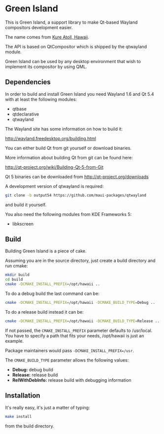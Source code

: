 Green Island
============

This is Green Island, a support library to make Qt-based Wayland
compositors development easier.

The name comes from [Kure Atoll, Hawaii](http://en.wikipedia.org/wiki/Green_Island,_Hawaii).

The API is based on QtCompositor which is shipped by the
qtwayland module.

Green Island can be used by any desktop environment that wish to implement its compositor
by using QML.

## Dependencies

In order to build and install Green Island you need Wayland 1.6 and Qt 5.4 with
at least the following modules:

* qtbase
* qtdeclarative
* qtwayland

The Wayland site has some information on how to build it:

  http://wayland.freedesktop.org/building.html

You can either build Qt from git yourself or download binaries.

More information about building Qt from git can be found here:

  http://qt-project.org/wiki/Building-Qt-5-from-Git

Qt 5 binaries can be downloaded from http://qt-project.org/downloads

A development version of qtwayland is required:

```sh
git clone -b output54 https://github.com/maui-packages/qtwayland
```

and build it yourself.

You also need the following modules from KDE Frameworks 5:

* libkscreen

## Build

Building Green Island is a piece of cake.

Assuming you are in the source directory, just create a build directory
and run cmake:

```sh
mkdir build
cd build
cmake -DCMAKE_INSTALL_PREFIX=/opt/hawaii ..
```

To do a debug build the last command can be:

```sh
cmake -DCMAKE_INSTALL_PREFIX=/opt/hawaii -DCMAKE_BUILD_TYPE=Debug ..
```

To do a release build instead it can be:

```sh
cmake -DCMAKE_INSTALL_PREFIX=/opt/hawaii -DCMAKE_BUILD_TYPE=Release ..
```

If not passed, the `CMAKE_INSTALL_PREFIX` parameter defaults to /usr/local.
You have to specify a path that fits your needs, /opt/hawaii is just an example.

Package maintainers would pass `-DCMAKE_INSTALL_PREFIX=/usr`.

The `CMAKE_BUILD_TYPE` parameter allows the following values:

* **Debug:** debug build
* **Release:** release build
* **RelWithDebInfo:** release build with debugging information

## Installation

It's really easy, it's just a matter of typing:

```sh
make install
```

from the build directory.
